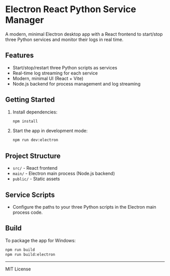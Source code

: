 # Electron React Python Service Manager

A modern, minimal Electron desktop app with a React frontend to start/stop three Python services and monitor their logs in real time.

## Features
- Start/stop/restart three Python scripts as services
- Real-time log streaming for each service
- Modern, minimal UI (React + Vite)
- Node.js backend for process management and log streaming

## Getting Started

1. Install dependencies:
   ```bash
   npm install
   ```
2. Start the app in development mode:
   ```bash
   npm run dev:electron
   ```

## Project Structure
- `src/` - React frontend
- `main/` - Electron main process (Node.js backend)
- `public/` - Static assets

## Service Scripts
- Configure the paths to your three Python scripts in the Electron main process code.

## Build
To package the app for Windows:
```bash
npm run build
npm run build:electron
```

---

MIT License
